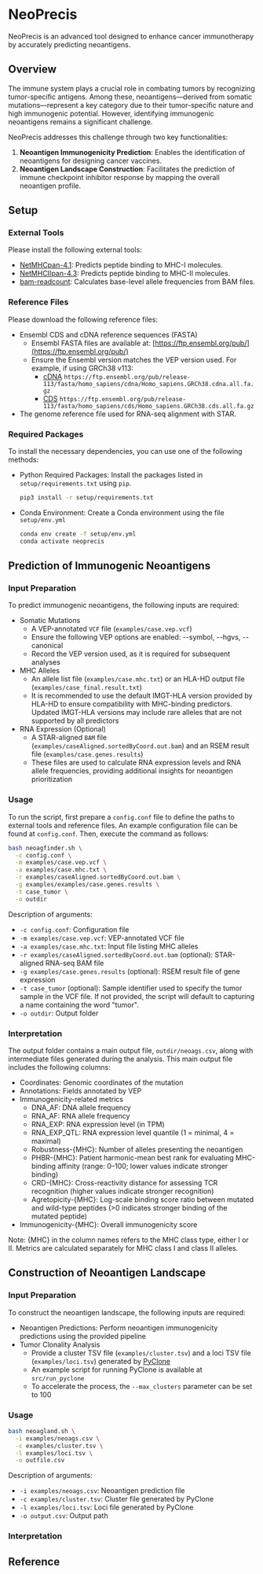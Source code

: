 # NeoPrecis
NeoPrecis is an advanced tool designed to enhance cancer immunotherapy by accurately predicting neoantigens.


## Overview

The immune system plays a crucial role in combating tumors by recognizing tumor-specific antigens. Among these, neoantigens—derived from somatic mutations—represent a key category due to their tumor-specific nature and high immunogenic potential. However, identifying immunogenic neoantigens remains a significant challenge.

NeoPrecis addresses this challenge through two key functionalities:
1. **Neoantigen Immunogenicity Prediction**: Enables the identification of neoantigens for designing cancer vaccines.
2. **Neoantigen Landscape Construction**: Facilitates the prediction of immune checkpoint inhibitor response by mapping the overall neoantigen profile.


## Setup

### External Tools
Please install the following external tools:
- [NetMHCpan-4.1](https://services.healthtech.dtu.dk/services/NetMHCpan-4.1/): Predicts peptide binding to MHC-I molecules.
- [NetMHCIIpan-4.3](https://services.healthtech.dtu.dk/services/NetMHCIIpan-4.3/): Predicts peptide binding to MHC-II molecules.
- [bam-readcount](https://github.com/genome/bam-readcount): Calculates base-level allele frequencies from BAM files.

### Reference Files
Please download the following reference files:
- Ensembl CDS and cDNA reference sequences (FASTA)
  - Ensembl FASTA files are available at: [https://ftp.ensembl.org/pub/](https://ftp.ensembl.org/pub/)
  - Ensure the Ensembl version matches the VEP version used. For example, if using GRCh38 v113:
    - [cDNA](https://ftp.ensembl.org/pub/release-113/fasta/homo_sapiens/cdna/Homo_sapiens.GRCh38.cdna.all.fa.gz) `https://ftp.ensembl.org/pub/release-113/fasta/homo_sapiens/cdna/Homo_sapiens.GRCh38.cdna.all.fa.gz`
    - [CDS](https://ftp.ensembl.org/pub/release-113/fasta/homo_sapiens/cds/Homo_sapiens.GRCh38.cds.all.fa.gz) `https://ftp.ensembl.org/pub/release-113/fasta/homo_sapiens/cds/Homo_sapiens.GRCh38.cds.all.fa.gz`
- The genome reference file used for RNA-seq alignment with STAR.

### Required Packages
To install the necessary dependencies, you can use one of the following methods:
- Python Required Packages: Install the packages listed in `setup/requirements.txt` using `pip`.
  ```bash
  pip3 install -r setup/requirements.txt
  ```
- Conda Environment: Create a Conda environment using the file `setup/env.yml`
  ```bash
  conda env create -f setup/env.yml
  conda activate neoprecis
  ```


## Prediction of Immunogenic Neoantigens

### Input Preparation
To predict immunogenic neoantigens, the following inputs are required:

- Somatic Mutations
  - A VEP-annotated `VCF` file (`examples/case.vep.vcf`)
  - Ensure the following VEP options are enabled: --symbol, --hgvs, --canonical
  - Record the VEP version used, as it is required for subsequent analyses
- MHC Alleles
  - An allele list file (`examples/case.mhc.txt`) or an HLA-HD output file (`examples/case_final.result.txt`)
  - It is recommended to use the default IMGT-HLA version provided by HLA-HD to ensure compatibility with MHC-binding predictors. Updated IMGT-HLA versions may include rare alleles that are not supported by all predictors
- RNA Expression (Optional)
  - A STAR-aligned `BAM` file (`examples/caseAligned.sortedByCoord.out.bam`) and an RSEM result file (`examples/case.genes.results`)
  - These files are used to calculate RNA expression levels and RNA allele frequencies, providing additional insights for neoantigen prioritization

### Usage
To run the script, first prepare a `config.conf` file to define the paths to external tools and reference files. An example configuration file can be found at `config.conf`. Then, execute the command as follows:
```bash
bash neoagfinder.sh \
  -c config.conf \
  -m examples/case.vep.vcf \
  -a examples/case.mhc.txt \
  -r examples/caseAligned.sortedByCoord.out.bam \
  -g examples/examples/case.genes.results \
  -t case_tumor \
  -o outdir
```

Description of arguments:
- `-c config.conf`: Configuration file
- `-m examples/case.vep.vcf`: VEP-annotated VCF file
- `-a examples/case.mhc.txt`: Input file listing MHC alleles
- `-r examples/caseAligned.sortedByCoord.out.bam` (optional): STAR-aligned RNA-seq BAM file
- `-g examples/case.genes.results` (optional): RSEM result file of gene expression
- `-t case_tumor` (optional): Sample identifier used to specify the tumor sample in the VCF file. If not provided, the script will default to capturing a name containing the word "tumor".
- `-o outdir`: Output folder

### Interpretation
The output folder contains a main output file, `outdir/neoags.csv`, along with intermediate files generated during the analysis.
This main output file includes the following columns:
- Coordinates: Genomic coordinates of the mutation
- Annotations: Fields annotated by VEP
- Immunogenicity-related metrics
  - DNA_AF: DNA allele frequency
  - RNA_AF: RNA allele frequency
  - RNA_EXP: RNA expression level (in TPM)
  - RNA_EXP_QTL: RNA expression level quantile (1 = minimal, 4 = maximal)
  - Robustness-{MHC}: Number of alleles presenting the neoantigen
  - PHBR-{MHC}: Patient harmonic-mean best rank for evaluating MHC-binding affinity (range: 0–100; lower values indicate stronger binding)
  - CRD-{MHC}: Cross-reactivity distance for assessing TCR recognition (higher values indicate stronger recognition)
  - Agretopicity-{MHC}: Log-scale binding score ratio between mutated and wild-type peptides (>0 indicates stronger binding of the mutated peptide)
- Immunogenicity-{MHC}: Overall immunogenicity score

Note: {MHC} in the column names refers to the MHC class type, either I or II. Metrics are calculated separately for MHC class I and class II alleles.

## Construction of Neoantigen Landscape

### Input Preparation
To construct the neoantigen landscape, the following inputs are required:

- Neoantigen Predictions: Perform neoantigen immunogenicity predictions using the provided pipeline
- Tumor Clonality Analysis
  - Provide a cluster TSV file (`examples/cluster.tsv`) and a loci TSV file (`examples/loci.tsv`) generated by [PyClone](https://github.com/Roth-Lab/pyclone)
  - An example script for running PyClone is available at `src/run_pyclone`
  - To accelerate the process, the `--max_clusters` parameter can be set to 100

### Usage

```bash
bash neoagland.sh \
  -i examples/neoags.csv \
  -c examples/cluster.tsv \
  -l examples/loci.tsv \
  -o outfile.csv
```

Description of arguments:
- `-i examples/neoags.csv`: Neoantigen prediction file
- `-c examples/cluster.tsv`: Cluster file generated by PyClone
- `-l examples/loci.tsv`: Loci file generated by PyClone
- `-o output.csv`: Output path

### Interpretation

## Reference

